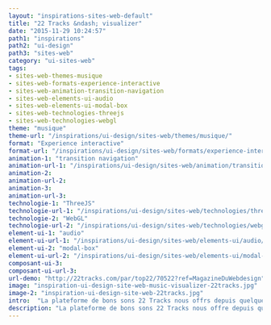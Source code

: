 ```yaml
---
layout: "inspirations-sites-web-default"
title: "22 Tracks &ndash; visualizer"
date: "2015-11-29 10:24:57"
path1: "inspirations"
path2: "ui-design"
path3: "sites-web"
category: "ui-sites-web"
tags:
- sites-web-themes-musique
- sites-web-formats-experience-interactive
- sites-web-animation-transition-navigation
- sites-web-elements-ui-audio
- sites-web-elements-ui-modal-box
- sites-web-technologies-threejs
- sites-web-technologies-webgl
theme: "musique"
theme-url: "/inspirations/ui-design/sites-web/themes/musique/"
format: "Experience interactive"
format-url: "/inspirations/ui-design/sites-web/formats/experience-interactive/"
animation-1: "transition navigation"
animation-url-1: "/inspirations/ui-design/sites-web/animation/transition-navigation/"
animation-2:
animation-url-2:
animation-3:
animation-url-3:
technologie-1: "ThreeJS"
technologie-url-1: "/inspirations/ui-design/sites-web/technologies/threejs/"
technologie-2: "WebGL"
technologie-url-2: "/inspirations/ui-design/sites-web/technologies/webgl/"
element-ui-1: "audio"
element-ui-url-1: "/inspirations/ui-design/sites-web/elements-ui/audio/"
element-ui-2: "modal-box"
element-ui-url-2: "/inspirations/ui-design/sites-web/elements-ui/modal-box/"
composant-ui-3:
composant-ui-url-3:
url-demo: "http://22tracks.com/par/top22/70522?ref=MagazineDuWebdesign"
image: "inspiration-ui-design-site-web-music-visualizer-22tracks.jpg"
image-2: "inspiration-ui-design-site-web-22tracks.jpg"
intro:  "La plateforme de bons sons 22 Tracks nous offrs depuis quelques jours un sympathique visualizer, interactif au drag et permettant de contrôler la qualité du son. Sympa pour les soirées avec vidéo-projecteur ^^."
description: "La plateforme de bons sons 22 Tracks nous offre depuis quelques jours un sympathique visualizer musical, interactif au drag et permettant de contrôler la qualité du son."
---
```

